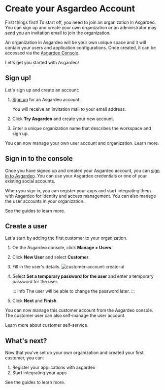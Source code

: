 # Create your Asgardeo Account

First things first! To start off, you need to join an organization in Asgardeo. You can sign up and create your own organization or an administrator may send you an invitation email to join the organization.

An organization in Asgardeo will be your own unique space and it will contain your users and application configurations. Once created, it can be accessed via the [Asgardeo Console](https://console.asgardeo.io/).

Let's get you started with Asgardeo!

## Sign up!

Let's sign up and create an account:

1. [Sign up](https://wso2.com/asgardeo/) for an Asgardeo account. 
    
    You will receive an invitation mail to your email address. 

2. Click **Try Asgardeo** and create your new account.
3. Enter a unique organization name that describes the workspace and sign up.

You can now manage your own user account and organization. <a :href="$withBase('/guides/your-asgardeo/')">Learn more</a>.

## Sign in to the console

Once you have signed up and created your Asgardeo account, you can [sign in to Asgardeo](https://console.asgardeo.io/). You can use your Asgardeo credentials or one of your existing social accounts.

When you sign in, you can register your apps and start integrating them with Asgardeo for identity and access management. You can also manage the user accounts in your organization. 

See the <a :href="$withBase('/guides/')">guides</a> to learn more.

<!--
<img :src="$withBase('/assets/img/guides/get-started/sign-in-to-asgardeo.png')" alt="Sign in to Asgardeo">

<img :src="$withBase('/assets/img/guides/get-started/get-started-asgardeo-console.png')" alt="Sign in to Asgardeo">
-->

## Create a user

Let's start by adding the first customer to your organization.

1. On the Asgardeo console, click **Manage > Users**.
2. Click **New User** and select **Customer**.
3. Fill in the user's details.
    <img :src="$withBase('/assets/img/guides/get-started/create-customer-account.png')" alt="customer-account-create-ui">
4. Select **Set a temporary password for the user** and enter a temporary password for the user. 

    ::: info
    The user will be able to change the password later.
    :::

6. Click **Next** and **Finish**.

You can now manage this customer account from the Asgardeo console. The customer user can also self-manage the user account. 

Learn more about <a :href="$withBase('/guides/user-self-service/')">customer self-service</a>.

## What's next?

Now that you've set up your own organization and created your first customer, you can:

1. <a :href="$withBase('/guides/applications/')">Register your applications with asgardeo</a>
2. <a :href="$withBase('/get-started/start-integrating-apps/')">Start integrating your apps</a>

See the <a :href="$withBase('/guides/')">guides</a> to learn more.